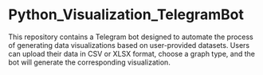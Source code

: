 # Python_Visualization_TelegramBot
This repository contains a Telegram bot designed to automate the process of generating data visualizations based on user-provided datasets. Users can upload their data in CSV or XLSX format, choose a graph type, and the bot will generate the corresponding visualization.

